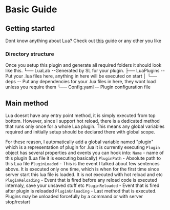 # Basic Guide
## Getting started
Dont know anything about Lua? Check out [this](https://www.tutorialspoint.com/lua/index.htm) guide or any other you like

### Directory structure

Once you setup this plugin and generate all required folders it should look like this.
└── LuaLab --Generated by SL for your plugin.
    ├── LuaPlugins -- Put your .lua files here, anything in here will be executed on start
    │   └── deps -- Put any dependencies for your .lua files in here, they wont load unless you require them
    └── Config.yaml -- Plugin configuration file

## Main method
Lua doesnt have any entry point method, it is simply executed from top bottom. However, since I support hot reload, there is a dedicated method that runs only once for a whole Lua plugin. This means any global variables required and initially setup should be declared there with global scope.

For these reason, I automatically add a global variable named "plugin" which is a representation of plugin for .lua it is currently executing
`Plugin` object has several properties and events you can hook into:
`Name` - name of this plugin (Lua file it is executing basically)
`PluginPath` - Absolute path to this Lua file
`PluginLoaded` - This is the event I talked about few sentences above. It is executed only one time, which is when for the first time since server start this lua file is loaded. It is not executed with hot reload and etc
`PluginReloading` - Event that is fired before any reload code is executed internaly, save your unsaved stuff etc
`PluginReloaded` - Event that is fired after plugin is reloaded
`PluginUnloading` - Last method that is executed. Plugins may be unloaded forcefully by a command or with server stop/restart

